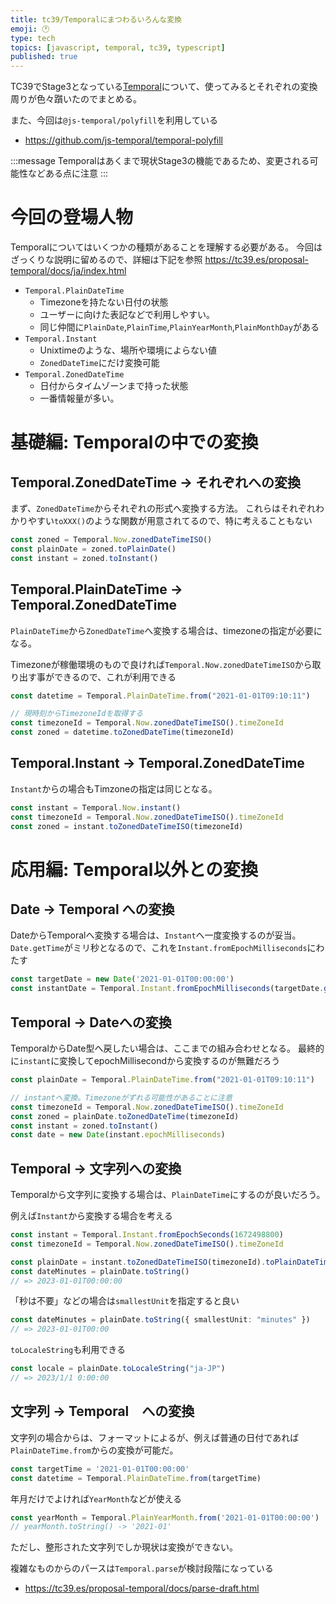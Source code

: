 ```yaml
---
title: tc39/Temporalにまつわるいろんな変換
emoji: 🕐
type: tech
topics: [javascript, temporal, tc39, typescript]
published: true
---
```



TC39でStage3となっている[Temporal](https://github.com/tc39/proposal-temporal)について、使ってみるとそれぞれの変換周りが色々躓いたのでまとめる。

また、今回は`@js-temporal/polyfill`を利用している
* https://github.com/js-temporal/temporal-polyfill


:::message
Temporalはあくまで現状Stage3の機能であるため、変更される可能性などある点に注意
:::

# 今回の登場人物 

Temporalについてはいくつかの種類があることを理解する必要がある。
今回はざっくりな説明に留めるので、詳細は下記を参照
https://tc39.es/proposal-temporal/docs/ja/index.html

* `Temporal.PlainDateTime`
  * Timezoneを持たない日付の状態
  * ユーザーに向けた表記などで利用しやすい。
  * 同じ仲間に`PlainDate`,`PlainTime`,`PlainYearMonth`,`PlainMonthDay`がある
* `Temporal.Instant` 
  * Unixtimeのような、場所や環境によらない値
  * `ZonedDateTime`にだけ変換可能
* `Temporal.ZonedDateTime` 
  * 日付からタイムゾーンまで持った状態
  * 一番情報量が多い。

# 基礎編: Temporalの中での変換
## Temporal.ZonedDateTime -> それぞれへの変換

まず、`ZonedDateTime`からそれぞれの形式へ変換する方法。
これらはそれぞれわかりやすい`toXXX()`のような関数が用意されてるので、特に考えることもない

```ts
const zoned = Temporal.Now.zonedDateTimeISO()
const plainDate = zoned.toPlainDate()
const instant = zoned.toInstant()
```
## Temporal.PlainDateTime -> Temporal.ZonedDateTime

`PlainDateTime`から`ZonedDateTime`へ変換する場合は、timezoneの指定が必要になる。

Timezoneが稼働環境のもので良ければ`Temporal.Now.zonedDateTimeISO`から取り出す事ができるので、これが利用できる

```ts
const datetime = Temporal.PlainDateTime.from("2021-01-01T09:10:11")

// 現時刻からTimezoneIdを取得する
const timezoneId = Temporal.Now.zonedDateTimeISO().timeZoneId
const zoned = datetime.toZonedDateTime(timezoneId)
```

## Temporal.Instant -> Temporal.ZonedDateTime

`Instant`からの場合もTimzoneの指定は同じとなる。

```ts
const instant = Temporal.Now.instant()
const timezoneId = Temporal.Now.zonedDateTimeISO().timeZoneId
const zoned = instant.toZonedDateTimeISO(timezoneId)
```

# 応用編: Temporal以外との変換

## Date -> Temporal への変換

DateからTemporalへ変換する場合は、`Instant`へ一度変換するのが妥当。
`Date.getTime`がミリ秒となるので、これを`Instant.fromEpochMilliseconds`にわたす

```ts
const targetDate = new Date('2021-01-01T00:00:00')
const instantDate = Temporal.Instant.fromEpochMilliseconds(targetDate.getTime())
```

## Temporal -> Dateへの変換

TemporalからDate型へ戻したい場合は、ここまでの組み合わせとなる。
最終的に`instant`に変換してepochMillisecondから変換するのが無難だろう

```ts
const plainDate = Temporal.PlainDateTime.from("2021-01-01T09:10:11")

// instantへ変換。Timezoneがずれる可能性があることに注意
const timezoneId = Temporal.Now.zonedDateTimeISO().timeZoneId
const zoned = plainDate.toZonedDateTime(timezoneId)
const instant = zoned.toInstant()
const date = new Date(instant.epochMilliseconds)
```

## Temporal -> 文字列への変換

Temporalから文字列に変換する場合は、`PlainDateTime`にするのが良いだろう。

例えば`Instant`から変換する場合を考える

```ts
const instant = Temporal.Instant.fromEpochSeconds(1672498800)
const timezoneId = Temporal.Now.zonedDateTimeISO().timeZoneId

const plainDate = instant.toZonedDateTimeISO(timezoneId).toPlainDateTime()
const dateMinutes = plainDate.toString()
// => 2023-01-01T00:00:00
```

「秒は不要」などの場合は`smallestUnit`を指定すると良い
```ts
const dateMinutes = plainDate.toString({ smallestUnit: "minutes" })
// => 2023-01-01T00:00
```

`toLocaleString`も利用できる

```ts
const locale = plainDate.toLocaleString("ja-JP")
// => 2023/1/1 0:00:00
```

## 文字列 -> Temporal　への変換

文字列の場合からは、フォーマットによるが、例えば普通の日付であれば`PlainDateTime.from`からの変換が可能だ。

```ts
const targetTime = '2021-01-01T00:00:00'
const datetime = Temporal.PlainDateTime.from(targetTime)
```

年月だけでよければ`YearMonth`などが使える

```ts
const yearMonth = Temporal.PlainYearMonth.from('2021-01-01T00:00:00')
// yearMonth.toString() -> '2021-01'
```

ただし、整形された文字列でしか現状は変換ができない。

複雑なものからのパースは`Temporal.parse`が検討段階になっている
* https://tc39.es/proposal-temporal/docs/parse-draft.html

